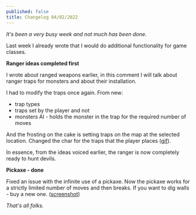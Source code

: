 ```yaml
---
published: false
title: Changelog 04/02/2022
---
```

_It's been a very busy week and not much has been done._

Last week I already wrote that I would do additional functionality for game classes.

**Ranger ideas completed first**

I wrote about ranged weapons earlier, in this comment I will talk about ranger traps for monsters and about their installation.

I had to modify the traps once again. From new:

- trap types
- traps set by the player and not
- monsters AI - holds the monster in the trap for the required number of moves

And the frosting on the cake is setting traps on the map at the selected location. Changed the char for the traps that the player places ([gif](https://img.itch.zone/aW1nLzg1NDU0MDYuZ2lm/original/tgD8Eh.gif)).

In essence, from the ideas voiced earlier, the ranger is now completely ready to hunt devils.

**Pickaxe - done**

Fixed an issue with the infinite use of a pickaxe. Now the pickaxe works for a strictly limited number of moves and then breaks. If you want to dig walls - buy a new one. ([screenshot](https://img.itch.zone/aW1nLzg1NDU0MjgucG5n/original/on5aBQ.png))

_That's all folks._
